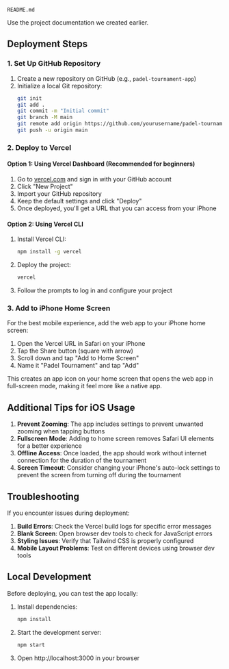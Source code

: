  `README.md`

Use the project documentation we created earlier.

## Deployment Steps

### 1. Set Up GitHub Repository

1. Create a new repository on GitHub (e.g., `padel-tournament-app`)
2. Initialize a local Git repository:
   ```bash
   git init
   git add .
   git commit -m "Initial commit"
   git branch -M main
   git remote add origin https://github.com/yourusername/padel-tournament-app.git
   git push -u origin main
   ```

### 2. Deploy to Vercel

#### Option 1: Using Vercel Dashboard (Recommended for beginners)

1. Go to [vercel.com](https://vercel.com) and sign in with your GitHub account
2. Click "New Project"
3. Import your GitHub repository
4. Keep the default settings and click "Deploy"
5. Once deployed, you'll get a URL that you can access from your iPhone

#### Option 2: Using Vercel CLI

1. Install Vercel CLI:
   ```bash
   npm install -g vercel
   ```

2. Deploy the project:
   ```bash
   vercel
   ```

3. Follow the prompts to log in and configure your project

### 3. Add to iPhone Home Screen

For the best mobile experience, add the web app to your iPhone home screen:

1. Open the Vercel URL in Safari on your iPhone
2. Tap the Share button (square with arrow)
3. Scroll down and tap "Add to Home Screen"
4. Name it "Padel Tournament" and tap "Add"

This creates an app icon on your home screen that opens the web app in full-screen mode, making it feel more like a native app.

## Additional Tips for iOS Usage

1. **Prevent Zooming**: The app includes settings to prevent unwanted zooming when tapping buttons
2. **Fullscreen Mode**: Adding to home screen removes Safari UI elements for a better experience
3. **Offline Access**: Once loaded, the app should work without internet connection for the duration of the tournament
4. **Screen Timeout**: Consider changing your iPhone's auto-lock settings to prevent the screen from turning off during the tournament

## Troubleshooting

If you encounter issues during deployment:

1. **Build Errors**: Check the Vercel build logs for specific error messages
2. **Blank Screen**: Open browser dev tools to check for JavaScript errors
3. **Styling Issues**: Verify that Tailwind CSS is properly configured
4. **Mobile Layout Problems**: Test on different devices using browser dev tools

## Local Development

Before deploying, you can test the app locally:

1. Install dependencies:
   ```bash
   npm install
   ```

2. Start the development server:
   ```bash
   npm start
   ```

3. Open http://localhost:3000 in your browser